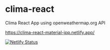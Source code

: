 # clima-react
Clima React App using openweathermap.org API

https://clima-react-material-jpp.netlify.app/

[![Netlify Status](https://api.netlify.com/api/v1/badges/4f7d8d24-0fee-4e6b-83a0-21d68ac9d4dd/deploy-status)](https://app.netlify.com/sites/clima-react-material-jpp/deploys)
